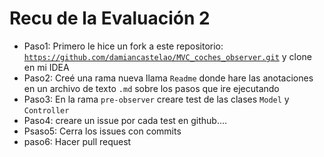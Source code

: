 # Recu de la Evaluación 2

* Paso1: Primero le hice un fork a este repositorio:
  <code>https://github.com/damiancastelao/MVC_coches_observer.git</code> y clone en mi IDEA
* Paso2: Creé una rama nueva llama <code>Readme</code> donde hare las anotaciones en un archivo de texto <code>.md</code> sobre los pasos que ire ejecutando
* Paso3: En la rama <code>pre-observer</code> creare test de las clases <code>Model</code> y <code>Controller</code>
* Paso4: creare un issue por cada test en github....
* Psaso5: Cerra los issues con commits
* paso6: Hacer pull request
